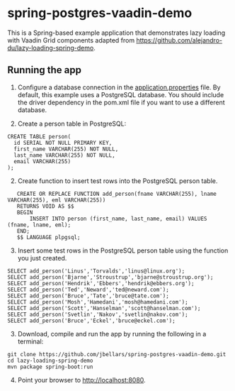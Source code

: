 # spring-postgres-vaadin-demo

This is a Spring-based example application that demonstrates lazy loading with Vaadin Grid components adapted from https://github.com/alejandro-du/lazy-loading-spring-demo.

## Running the app

1) Configure a database connection in the
[application.properties](https://github.com/jbellars/spring-postgres-vaadin-demo/blob/master/src/main/resources/application.properties)
file. By default, this example uses a PostgreSQL database. You should include the driver dependency in the pom.xml file if you want
to use a different database.

2) Create a person table in  PostgreSQL:
```
CREATE TABLE person(
  id SERIAL NOT NULL PRIMARY KEY,
  first_name VARCHAR(255) NOT NULL,
  last_name VARCHAR(255) NOT NULL,
  email VARCHAR(255)
);
```

2) Create function to insert test rows into the PostgreSQL person table.
```
   CREATE OR REPLACE FUNCTION add_person(fname VARCHAR(255), lname VARCHAR(255), eml VARCHAR(255))
   RETURNS VOID AS $$
   BEGIN
       INSERT INTO person (first_name, last_name, email) VALUES (fname, lname, eml);
   END;
   $$ LANGUAGE plpgsql;
```

3) Insert some test rows in the PostgreSQL person table using the function you just created.
```
SELECT add_person('Linus','Torvalds','linus@linux.org');
SELECT add_person('Bjarne','Stroustrup','bjarne@stroustrup.org');
SELECT add_person('Hendrik','Ebbers','hendrik@ebbers.org');
SELECT add_person('Ted','Neward','ted@neward.com');
SELECT add_person('Bruce','Tate','bruce@tate.com');
SELECT add_person('Mosh','Hamedani','mosh@hamedani.com');
SELECT add_person('Scott','Hanselman','scott@hanselman.com');
SELECT add_person('Svetlin','Nakov','svetlin@nakov.com');
SELECT add_person('Bruce','Eckel','bruce@eckel.com');
```

3) Download, compile and run the app by running the following in a terminal:
```
git clone https://github.com/jbellars/spring-postgres-vaadin-demo.git
cd lazy-loading-spring-demo
mvn package spring-boot:run
```

4) Point your browser to <http://localhost:8080>.
